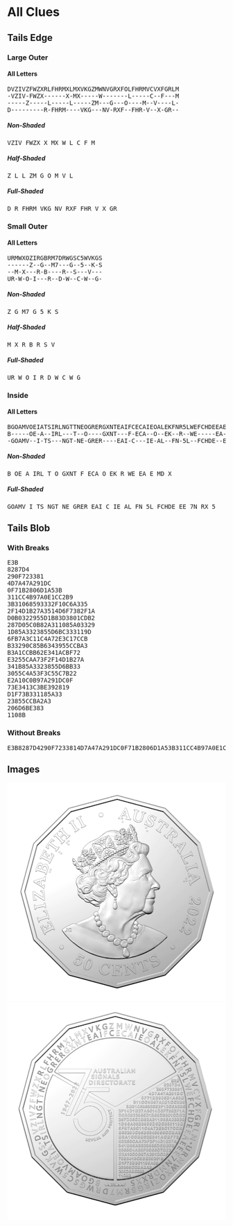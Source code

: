 # All Clues

## Tails Edge

### Large Outer

#### All Letters

<pre>
DVZIVZFWZXRLFHRMXLMXVKGZMWNVGRXFOLFHRMVCVXFGRLM
-VZIV-FWZX------X-MX-----W-------L-----C--F---M
-----Z-----L-----L-----ZM---G---O----M--V----L-
D---------R-FHRM----VKG---NV-RXF--FHR-V--X-GR--
</pre>

##### Non-Shaded

<pre>
VZIV FWZX X MX W L C F M
</pre>

##### Half-Shaded

<pre>
Z L L ZM G O M V L
</pre>

##### Full-Shaded

<pre>
D R FHRM VKG NV RXF FHR V X GR
</pre>

### Small Outer

#### All Letters

<pre>
URMWXOZIRGBRM7DRWGSC5WVKGS
------Z--G--M7---G--5--K-S
--M-X---R-B----R--S---V---
UR-W-O-I---R--D-W--C-W--G-
</pre>

##### Non-Shaded

<pre>
Z G M7 G 5 K S
</pre>

##### Half-Shaded

<pre>
M X R B R S V
</pre>

##### Full-Shaded

<pre>
UR W O I R D W C W G
</pre>

### Inside

#### All Letters

<pre>
BGOAMVOEIATSIRLNGTTNEOGRERGXNTEAIFCECAIEOALEKFNR5LWEFCHDEEAEEE7NMDRXX5
B-----OE-A--IRL---T--O----GXNT---F-ECA--O--EK--R--WE-----EA--E--MD--X-
-GOAMV--I-TS---NGT-NE-GRER----EAI-C---IE-AL--FN-5L--FCHDE--EE-7N--RX-5
</pre>

##### Non-Shaded

<pre>
B OE A IRL T O GXNT F ECA O EK R WE EA E MD X
</pre>

##### Full-Shaded

<pre>
GOAMV I TS NGT NE GRER EAI C IE AL FN 5L FCHDE EE 7N RX 5
</pre>

## Tails Blob

### With Breaks

<pre>
E3B
8287D4
290F723381
4D7A47A291DC
0F71B2806D1A53B
311CC4B97A0E1CC2B9
3B31068593332F10C6A335
2F14D1B27A3514D6F7382F1A
D0B0322955D1B83D3801CDB2
287D05C0B82A311085A03329
1D85A3323855D6BC333119D
6FB7A3C11C4A72E3C17CCB
B33290C85B6343955CCBA3
B3A1CCBB62E341ACBF72
E3255CAA73F2F14D1B27A
341B85A3323855D6BB33
3055C4A53F3C55C7B22
E2A10C0B97A291DC0F
73E3413C3BE392819
D1F73B331185A33
23855CCBA2A3
206D6BE383
1108B
</pre>

### Without Breaks

<pre>
E3B8287D4290F7233814D7A47A291DC0F71B2806D1A53B311CC4B97A0E1CC2B93B31068593332F10C6A3352F14D1B27A3514D6F7382F1AD0B0322955D1B83D3801CDB2287D05C0B82A311085A033291D85A3323855D6BC333119D6FB7A3C11C4A72E3C17CCBB33290C85B6343955CCBA3B3A1CCBB62E341ACBF72E3255CAA73F2F14D1B27A341B85A3323855D6BB333055C4A53F3C55C7B22E2A10C0B97A291DC0F73E3413C3BE392819D1F73B331185A3323855CCBA2A3206D6BE3831108B
</pre>

## Images

![Heads](./IMGS/ASD_Heads.webp)
![Tails](./IMGS/ASD_Tails.webp)
